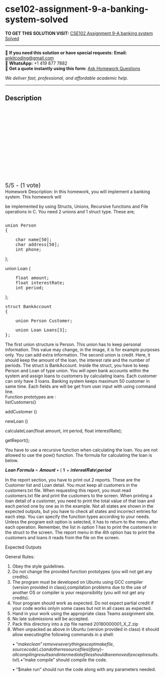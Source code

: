 # cse102-assignment-9-a-banking-system-solved
**TO GET THIS SOLUTION VISIT:** [CSE102 Assignment 9-A banking system Solved](https://www.ankitcodinghub.com/product/cse102-assignment-9-solved-2/)


---

📩 **If you need this solution or have special requests:** **Email:** ankitcoding@gmail.com  
📱 **WhatsApp:** +1 419 877 7882  
📄 **Get a quote instantly using this form:** [Ask Homework Questions](https://www.ankitcodinghub.com/services/ask-homework-questions/)

*We deliver fast, professional, and affordable academic help.*

---

<h2>Description</h2>



<div class="kk-star-ratings kksr-auto kksr-align-center kksr-valign-top" data-payload="{&quot;align&quot;:&quot;center&quot;,&quot;id&quot;:&quot;101994&quot;,&quot;slug&quot;:&quot;default&quot;,&quot;valign&quot;:&quot;top&quot;,&quot;ignore&quot;:&quot;&quot;,&quot;reference&quot;:&quot;auto&quot;,&quot;class&quot;:&quot;&quot;,&quot;count&quot;:&quot;1&quot;,&quot;legendonly&quot;:&quot;&quot;,&quot;readonly&quot;:&quot;&quot;,&quot;score&quot;:&quot;5&quot;,&quot;starsonly&quot;:&quot;&quot;,&quot;best&quot;:&quot;5&quot;,&quot;gap&quot;:&quot;4&quot;,&quot;greet&quot;:&quot;Rate this product&quot;,&quot;legend&quot;:&quot;5\/5 - (1 vote)&quot;,&quot;size&quot;:&quot;24&quot;,&quot;title&quot;:&quot;CSE102 Assignment 9-A banking system Solved&quot;,&quot;width&quot;:&quot;138&quot;,&quot;_legend&quot;:&quot;{score}\/{best} - ({count} {votes})&quot;,&quot;font_factor&quot;:&quot;1.25&quot;}">

<div class="kksr-stars">

<div class="kksr-stars-inactive">
            <div class="kksr-star" data-star="1" style="padding-right: 4px">


<div class="kksr-icon" style="width: 24px; height: 24px;"></div>
        </div>
            <div class="kksr-star" data-star="2" style="padding-right: 4px">


<div class="kksr-icon" style="width: 24px; height: 24px;"></div>
        </div>
            <div class="kksr-star" data-star="3" style="padding-right: 4px">


<div class="kksr-icon" style="width: 24px; height: 24px;"></div>
        </div>
            <div class="kksr-star" data-star="4" style="padding-right: 4px">


<div class="kksr-icon" style="width: 24px; height: 24px;"></div>
        </div>
            <div class="kksr-star" data-star="5" style="padding-right: 4px">


<div class="kksr-icon" style="width: 24px; height: 24px;"></div>
        </div>
    </div>

<div class="kksr-stars-active" style="width: 138px;">
            <div class="kksr-star" style="padding-right: 4px">


<div class="kksr-icon" style="width: 24px; height: 24px;"></div>
        </div>
            <div class="kksr-star" style="padding-right: 4px">


<div class="kksr-icon" style="width: 24px; height: 24px;"></div>
        </div>
            <div class="kksr-star" style="padding-right: 4px">


<div class="kksr-icon" style="width: 24px; height: 24px;"></div>
        </div>
            <div class="kksr-star" style="padding-right: 4px">


<div class="kksr-icon" style="width: 24px; height: 24px;"></div>
        </div>
            <div class="kksr-star" style="padding-right: 4px">


<div class="kksr-icon" style="width: 24px; height: 24px;"></div>
        </div>
    </div>
</div>


<div class="kksr-legend" style="font-size: 19.2px;">
            5/5 - (1 vote)    </div>
    </div>
<div class="page" title="Page 1">
<div class="layoutArea">
<div class="column">
Homework Description: In this homework, you will implement a banking system. This homework will

be implemented by using Structs, Unions, Recursive functions and File operations in C. You need 2 unions and 1 struct type. These are;

</div>
</div>
<div class="section">
<div class="layoutArea">
<div class="column">
<pre>union Person
{
</pre>
<pre>    char name[50];
    char address[50];
    int phone;
</pre>
};

union Loan {

<pre>    float amount;
    float interestRate;
    int period;
</pre>
};

<pre>struct BankAccount
{
</pre>
<pre>    union Person Customer;
</pre>
<pre>    union Loan Loans[3];
};
</pre>
</div>
</div>
</div>
<div class="layoutArea">
<div class="column">
The first union structure is Person. This union has to keep personal information. This value may change, in the image, it is for example purposes only. You can add extra information. The second union is credit. Here, it should keep the amount of the loan, the interest rate and the number of periods. The struct is BankAccount. Inside the struct, you have to keep Person and Loan of type union. You will open bank accounts within the system and assign loans to customers by calculating loans. Each customer can only have 3 loans. Banking system keeps maximum 50 customer in same time. Each fields are will be get from user input with using command line.

</div>
</div>
</div>
<div class="page" title="Page 2">
<div class="layoutArea">
<div class="column">
Function prototypes are :

</div>
</div>
<div class="layoutArea">
<div class="column">
listCustomers()

addCustomer ()

newLoan ()

calculateLoan(float amount, int period, float interestRate);

getReport();

You have to use a recursive function when calculating the loan. You are not allowed to use the pow() function. The formula for calculating the loan is below.

𝑳𝒐𝒂𝒏 𝑭𝒐𝒓𝒎𝒖𝒍𝒂 = 𝑨𝒎𝒐𝒖𝒏𝒕 ∗ ( 𝟏 + 𝒊𝒏𝒕𝒆𝒓𝒆𝒔𝒕𝑹𝒂𝒕𝒆)𝒑𝒆𝒓𝒊𝒐𝒅

In the report section, you have to print out 2 reports. These are the Customer list and Loan detail. You must keep all customers in the customers.txt file. When requesting this report, you must read customers.txt file and print the customers to the screen. When printing a loan detail of a customer, you need to print the total value of that loan and each period one by one as in the example. Not all states are shown in the expected outputs, but you have to check all states and incorrect entries for each step. You can specify the function types according to your needs. Unless the program exit option is selected, it has to return to the menu after each operation. Remember, the list in option 1 has to print the customers in the struct to the screen. The report menu in the 4th option has to print the customers and loans it reads from the file on the screen.

Expected Outputs

</div>
</div>
</div>
<div class="page" title="Page 3">
<div class="layoutArea">
<div class="column">
General Rules:

<ol>
<li>Obey the style guidelines.</li>
<li>Do not change the provided function prototypes (you will not get any credits).</li>
<li>The program must be developed on Ubuntu using GCC compiler (version provided in class),compilation problems due to the use of another OS or compiler is your responsibility (you will
not get any credits).
</li>
<li>Your program should work as expected. Do not expect partial credit if your code works onlyin some cases but not in all cases as expected.</li>
<li>Hand in your work using the appropriate class Teams assignment site.</li>
<li>No late submissions will be accepted.</li>
<li>Pack this directory into a zip file named 20180000001_X_Z.zip</li>
<li>When unpacked as above in Ubuntu (version provided in class) it should allow executingthe following commands in a shell:

▪ “$make clean” removes everything except makefile, source code (.c) and other resource files (if any) – all compiling results and intermediate files should be removed (except results.txt). ▪ “$make compile” should compile the code.

▪ “$make run” should run the code along with any parameters needed.</li>
</ol>
</div>
</div>
</div>
